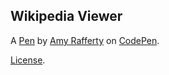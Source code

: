 Wikipedia Viewer
----------------


A [Pen](https://codepen.io/afraff/pen/gzbxOR) by [Amy Rafferty](https://codepen.io/afraff) on [CodePen](https://codepen.io).

[License](https://codepen.io/afraff/pen/gzbxOR/license).